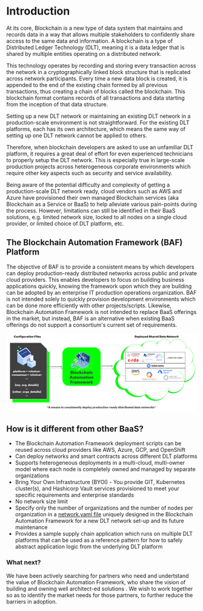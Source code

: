 # Introduction

At its core, Blockchain is a new type of data system that maintains and records data in a way that
allows multiple stakeholders to confidently share access to the same data and information. A
blockchain is a type of Distributed Ledger Technology (DLT), meaning it is a data ledger that is
shared by multiple entities operating on a distributed network.

This technology operates by
recording and storing every transaction across the network in a cryptographically linked block
structure that is replicated across network participants. Every time a new data block is created, it
is appended to the end of the existing chain formed by all previous transactions, thus creating a
chain of blocks called the blockchain. This blockchain format contains records of all transactions
and data starting from the inception of that data structure.

Setting up a new DLT network or maintaining an existing DLT network in a production-scale environment is not straightforward. For the existing DLT platforms, each has its own architecture, which means the same way of setting up one DLT network cannot be applied to others. 

Therefore, when blockchain developers are asked to use an unfamiliar DLT platform, it requires a great deal of effort for even experienced technicians to properly setup the DLT network. This is especially true in large-scale production projects across heterogeneous corporate environments which require other key aspects such as security and service availability.

Being aware of the potential difficulty and complexity of getting a production-scale DLT network ready, cloud vendors such as AWS and Azure have provisioned their own managed Blockchain services (aka Blockchain as a Service or BaaS) to help alleviate various pain-points during the process. However, limitations can still be identified in their BaaS solutions, e.g. limited network size, locked to all nodes on a single cloud provider, or limited choice of DLT platform, etc.

## **The Blockchain Automation Framework (BAF) Platform**
The objective of BAF is to provide a consistent means by which developers can deploy production-ready distributed networks across public and private cloud providers. This enables developers to focus on building business applications quickly, knowing the framework upon which they are building can be adopted by an enterprise IT production operations organization. BAF is not intended solely to quickly provision development environments which can be done more efficiently with other projects/scripts. Likewise, Blockchain Automation Framework is not intended to replace BaaS offerings in the market, but instead, BAF is an alternative when existing BaaS offerings do not support a consortium's current set of requirements. 

![](../images/blockchain-automation-framework-overview.png)

## **How is it different from other BaaS?**
- The Blockchain Automation Framework deployment scripts can be reused across cloud providers like AWS, Azure, GCP, and OpenShift
- Can deploy networks and smart contracts across different DLT platforms
- Supports heterogeneous deployments in a multi-cloud, multi-owner model where each node is completely owned and managed by separate organizations
- Bring Your Own Infrastructure (BYOI) - You provide GIT, Kubernetes cluster(s), and Hashicorp Vault services provisioned to meet your specific requirements and enterprise standards
- No network size limit
- Specify only the number of organizations and the number of nodes per organization in a [network.yaml file](./operations/fabric_networkyaml.md) uniquely designed in the Blockchain Automation Framework for a new DLT network set-up and its future maintenance
- Provides a sample supply chain application which runs on multiple DLT platforms that can be used as a reference pattern for how to safely abstract application logic from the underlying DLT platform

### What next?
 We have been actively searching for partners who need  and undertstand the value of Blockchain Automation Framework, who share the vision of building and owning well architect-ed solutions . We wish to work together so as to identify the market needs for those partners, to further reduce the barriers in adoption.